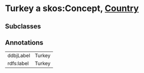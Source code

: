 # Turkey a skos:Concept, [Country](/0.1/Country)

## Subclasses

## Annotations

|||
|-----|-----|
|ddbjLabel|Turkey|
|rdfs:label|Turkey|

